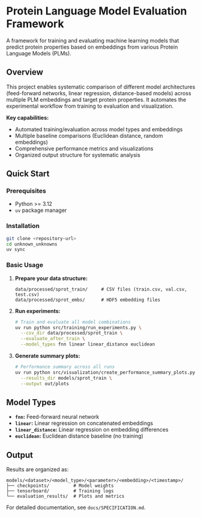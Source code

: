 # Protein Language Model Evaluation Framework

A framework for training and evaluating machine learning models that predict protein properties based on embeddings from various Protein Language Models (PLMs).

## Overview

This project enables systematic comparison of different model architectures (feed-forward networks, linear regression, distance-based models) across multiple PLM embeddings and target protein properties. It automates the experimental workflow from training to evaluation and visualization.

**Key capabilities:**

- Automated training/evaluation across model types and embeddings
- Multiple baseline comparisons (Euclidean distance, random embeddings)
- Comprehensive performance metrics and visualizations
- Organized output structure for systematic analysis

## Quick Start

### Prerequisites

- Python >= 3.12
- `uv` package manager

### Installation

```bash
git clone <repository-url>
cd unknown_unknowns
uv sync
```

### Basic Usage

1. **Prepare your data structure:**

   ```
   data/processed/sprot_train/     # CSV files (train.csv, val.csv, test.csv)
   data/processed/sprot_embs/      # HDF5 embedding files
   ```

2. **Run experiments:**

   ```bash
   # Train and evaluate all model combinations
   uv run python src/training/run_experiments.py \
     --csv_dir data/processed/sprot_train \
     --evaluate_after_train \
     --model_types fnn linear linear_distance euclidean
   ```

3. **Generate summary plots:**
   ```bash
   # Performance summary across all runs
   uv run python src/visualization/create_performance_summary_plots.py \
     --results_dir models/sprot_train \
     --output out/plots
   ```

## Model Types

- **`fnn`:** Feed-forward neural network
- **`linear`:** Linear regression on concatenated embeddings
- **`linear_distance`:** Linear regression on embedding differences
- **`euclidean`:** Euclidean distance baseline (no training)

## Output

Results are organized as:

```
models/<dataset>/<model_type>/<parameter>/<embedding>/<timestamp>/
├── checkpoints/         # Model weights
├── tensorboard/         # Training logs
└── evaluation_results/  # Plots and metrics
```

For detailed documentation, see `docs/SPECIFICATION.md`.
